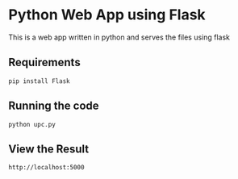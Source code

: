 Python Web App using Flask
==========================
This is a web app written in python and serves the files using flask



Requirements
------------
`pip install Flask`


Running the code
----------------
`python upc.py`


View the Result
---------------
`http://localhost:5000`